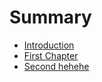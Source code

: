 # Summary

* [Introduction](README.md)
* [First Chapter](chapter1.md)
* [Second hehehe](second-hehehe.md)

